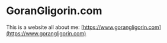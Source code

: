 # GoranGligorin.com

This is a website all about me: [https://www.gorangligorin.com](https://www.gorangligorin.com)
